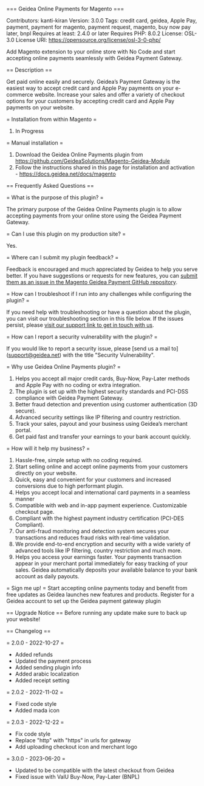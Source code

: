 === Geidea Online Payments for Magento ===

Contributors: kanti-kiran
Version: 3.0.0
Tags: credit card, geidea, Apple Pay, payment, payment for magento, payment request, magento, buy now pay later, bnpl
Requires at least: 2.4.0 or later
Requires PHP: 8.0.2
License: OSL-3.0
License URI: https://opensource.org/license/osl-3-0-php/

Add Magento extension to your online store with No Code and start accepting online payments seamlessly with Geidea Payment Gateway.

== Description ==

Get paid online easily and securely. Geidea’s Payment Gateway is the easiest way to accept credit card and Apple Pay payments on your e-commerce website.
Increase your sales and offer a variety of checkout options for your customers by accepting credit card and Apple Pay payments on your website.

= Installation from within Magento =

1. In Progress

= Manual installation =

1. Download the Geidea Online Payments plugin from https://github.com/GeideaSolutions/Magento-Geidea-Module
2. Follow the instructions shared in this page for installation and activation - https://docs.geidea.net/docs/magento 

== Frequently Asked Questions ==

= What is the purpose of this plugin? =

The primary purpose of the Geidea Online Payments plugin is to allow accepting payments from your online store using the Geidea Payment Gateway.

= Can I use this plugin on my production site? =

Yes.

= Where can I submit my plugin feedback? =

Feedback is encouraged and much appreciated by Geidea to help you serve better. If you have suggestions or requests for new features, you can [submit them as an issue in the Magento Geidea Payment GitHub repository](https://github.com/GeideaSolutions/Magento-Geidea-Module/issues/new).

= How can I troubleshoot if I run into any challenges while configuring the plugin? =

If you need help with troubleshooting or have a question about the plugin, you can visit our troubleshooting section in this file below. If the issues persist, please [visit our support link to get in touch with us](https://geidea.net/merchants/en/support/).

= How can I report a security vulnerability with the plugin? =

If you would like to report a security issue, please [send us a mail to] (support@geidea.net) with the title "Security Vulnerability".


= Why use Geidea Online Payments plugin? =

1. Helps you accept all major credit cards, Buy-Now, Pay-Later methods and Apple Pay with no coding or extra integration.
2. The plugin is set up with the highest security standards and PCI-DSS compliance with Geidea Payment Gateway.
3. Better fraud detection and prevention using customer authentication (3D secure).
4. Advanced security settings like IP filtering and country restriction.
5. Track your sales, payout and your business using Geidea’s merchant portal.
5. Get paid fast and transfer your earnings to your bank account quickly.

= How will it help my business? =

1. Hassle-free, simple setup with no coding required.
2. Start selling online and accept online payments from your customers directly on your website.
3. Quick, easy and convenient for your customers and increased conversions due to high performant plugin.
4. Helps you accept local and international card payments in a seamless manner
5. Compatible with web and in-app payment experience. Customizable checkout page.
6. Compliant with the highest payment industry certification (PCI-DES Compliant).
7. Our anti-fraud monitoring and detection system secures your transactions and reduces fraud risks with real-time validation.
8. We provide end-to-end encryption and security with a wide variety of advanced tools like IP filtering, country restriction and much more.
9. Helps you access your earnings faster. Your payments transaction appear in your merchant portal immediately for easy tracking of your sales. Geidea automatically deposits your available balance to your bank account as daily payouts.

= Sign me up! =
Start accepting online payments today and benefit from free updates as Geidea launches new features and products.
Register for a Geidea account to set up the Geidea payment gateway plugin



== Upgrade Notice ==
Before running any update make sure to back up your website!

== Changelog ==

= 2.0.0 - 2022-10-27 =
* Added refunds
* Updated the payment process
* Added sending plugin info
* Added arabic localization
* Added receipt setting

= 2.0.2 - 2022-11-02 =
* Fixed code style
* Added mada icon

= 2.0.3 - 2022-12-22 =
* Fix code style
* Replace "http" with "https" in urls for gateway
* Add uploading checkout icon and merchant logo

= 3.0.0 - 2023-06-20 =
* Updated to be compatible with the latest checkout from Geidea
* Fixed issue with ValU Buy-Now, Pay-Later (BNPL)